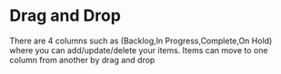 # Drag and Drop
There are 4 columns such as (Backlog,In Progress,Complete,On Hold) where you can add/update/delete your items.
Items can move to one column from another by drag and drop
